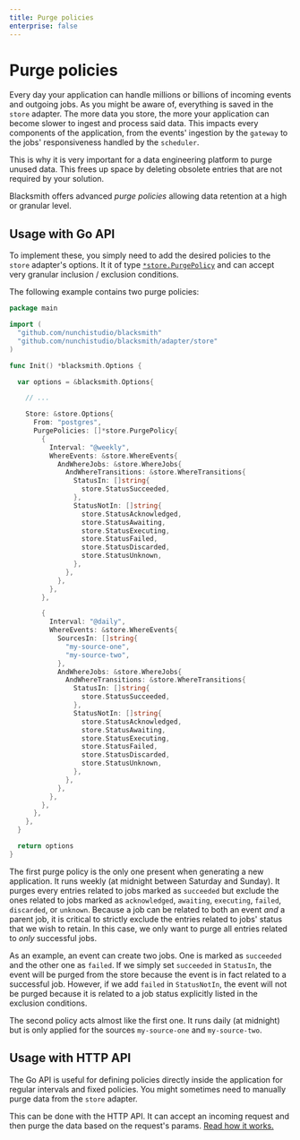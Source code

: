 ```yaml
---
title: Purge policies
enterprise: false
---
```


# Purge policies

Every day your application can handle millions or billions of incoming events and
outgoing jobs. As you might be aware of, everything is saved in the `store` adapter.
The more data you store, the more your application can become slower to ingest and
process said data. This impacts every components of the application, from the
events' ingestion by the `gateway` to the jobs' responsiveness handled by the
`scheduler`.

This is why it is very important for a data engineering platform to purge unused
data. This frees up space by deleting obsolete entries that are not required by
your solution.

Blacksmith offers advanced *purge policies* allowing data retention at a high or
granular level.

## Usage with Go API

To implement these, you simply need to add the desired policies to the `store`
adapter's options. It it of type
[`*store.PurgePolicy`](https://pkg.go.dev/github.com/nunchistudio/blacksmith/adapter/store?tab=doc#PurgePolicy)
and can accept very granular inclusion / exclusion conditions.

The following example contains two purge policies:
```go
package main

import (
  "github.com/nunchistudio/blacksmith"
  "github.com/nunchistudio/blacksmith/adapter/store"
)

func Init() *blacksmith.Options {

  var options = &blacksmith.Options{

    // ...

    Store: &store.Options{
      From: "postgres",
      PurgePolicies: []*store.PurgePolicy{
        {
          Interval: "@weekly",
          WhereEvents: &store.WhereEvents{
            AndWhereJobs: &store.WhereJobs{
              AndWhereTransitions: &store.WhereTransitions{
                StatusIn: []string{
                  store.StatusSucceeded,
                },
                StatusNotIn: []string{
                  store.StatusAcknowledged,
                  store.StatusAwaiting,
                  store.StatusExecuting,
                  store.StatusFailed,
                  store.StatusDiscarded,
                  store.StatusUnknown,
                },
              },
            },
          },
        },

        {
          Interval: "@daily",
          WhereEvents: &store.WhereEvents{
            SourcesIn: []string{
              "my-source-one",
              "my-source-two",
            },
            AndWhereJobs: &store.WhereJobs{
              AndWhereTransitions: &store.WhereTransitions{
                StatusIn: []string{
                  store.StatusSucceeded,
                },
                StatusNotIn: []string{
                  store.StatusAcknowledged,
                  store.StatusAwaiting,
                  store.StatusExecuting,
                  store.StatusFailed,
                  store.StatusDiscarded,
                  store.StatusUnknown,
                },
              },
            },
          },
        },
      },
    },
  }

  return options
}

```

The first purge policy is the only one present when generating a new application.
It runs weekly (at midnight between Saturday and Sunday). It purges every entries
related to jobs marked as `succeeded` but exclude the ones related to jobs marked
as `acknowledged`, `awaiting`, `executing`, `failed`, `discarded`, or `unknown`. 
Because a job can be related to both an event *and* a parent job, it is critical
to strictly exclude the entries related to jobs' status that we wish to retain.
In this case, we only want to purge all entries related to *only* successful jobs.

As an example, an event can create two jobs. One is marked as `succeeded` and the
other one as `failed`. If we simply set `succeeded` in `StatusIn`, the event will
be purged from the store because the event is in fact related to a successful job.
However, if we add `failed` in `StatusNotIn`, the event will not be purged because
it is related to a job status explicitly listed in the exclusion conditions.

The second policy acts almost like the first one. It runs daily (at midnight) but
is only applied for the sources `my-source-one` and `my-source-two`.

## Usage with HTTP API

The Go API is useful for defining policies directly inside the application for
regular intervals and fixed policies. You might sometimes need to manually purge
data from the `store` adapter.

This can be done with the HTTP API. It can accept an incoming request and then
purge the data based on the request's params.
[Read how it works.](/blacksmith/api/http/store)
